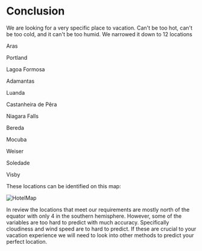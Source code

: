 # Conclusion

We are looking for a very specific place to vacation. Can't be too hot, can't be too cold, and it can't be too humid. We narrowed it down to 12 locations

Aras

Portland	

Lagoa Formosa	

Adamantas	

Luanda	

Castanheira de Pêra		

Niagara Falls		

Bereda		

Mocuba		

Weiser 

Soledade	

Visby


These locations can be identified on this map:

![HotelMap](https://user-images.githubusercontent.com/100164773/181667462-eed7380e-b85d-47a8-b668-bac303a0d26b.PNG)


In review the locations that meet our requirements are mostly north of the equator with only 4 in the southern hemisphere. However, 
some of the variables are too hard to predict with much accuracy. Specifically cloudiness and wind speed are to hard to predict. If 
these are crucial to your vacation experience we will need to look into other methods to predict your perfect location.
